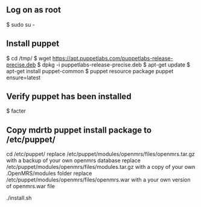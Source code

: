 Log on as root
------------------
$ sudo su -


Install puppet
------------------
$ cd /tmp/
$ wget https://apt.puppetlabs.com/puppetlabs-release-precise.deb
$ dpkg -i puppetlabs-release-precise.deb
$ apt-get update
$ apt-get install puppet-common
$ puppet resource package puppet ensure=latest

Verify puppet has been installed
------------------
$ facter

Copy mdrtb puppet install package to /etc/puppet/
------------------
cd /etc/puppet/
replace /etc/puppet/modules/openmrs/files/openmrs.tar.gz with a backup of your own openmrs database
replace /etc/puppet/modules/openmrs/files/modules.tar.gz with a copy of your own .OpenMRS/modules folder
replace /etc/puppet/modules/openmrs/files/openmrs.war with a your own version of openmrs.war file


./install.sh